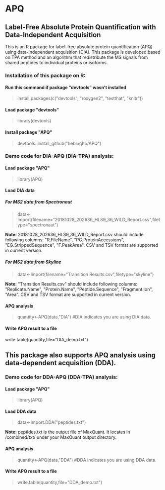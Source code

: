 # APQ

## Label-Free Absolute Protein Quantification with Data-Independent Acquisition

This is an R package for label-free absolute protein quantification (APQ) using data-independent acquisition (DIA).
This package is developed based on TPA method and an algorithm that redistribute the MS signals from shared peptides to individual proteins or isoforms.




### Installation of this package on R:

#### Run this command if package "devtools" wasn't installed

>install.packages(c("devtools", "roxygen2", "testthat", "knitr"))

#### Load package "devtools"

>library(devtools)

#### Install package "APQ"

>devtools::install_github("hebinghb/APQ")




### Demo code for DIA-APQ (DIA-TPA) analysis:

#### Load package "APQ"
>library(APQ)

#### Load DIA data

##### For MS2 data from Spectronaut

>data<-Import(filename="20181028_202636_HLS9_36_WILD_Report.csv",filetype="spectronaut")

**Note:** 20181028_202636_HLS9_36_WILD_Report.csv should include following columns: "R.FileName", "PG.ProteinAccessions", "EG.StrippedSequence", "F.PeakArea". CSV and TSV format are supported in current version.

##### For MS2 data from Skyline

>data<-Import(filename="Transition Results.csv",filetype="skyline")

**Note:** "Transition Results.csv"  should include following columns: "Replicate.Name", "Protein.Name", "Peptide.Sequence", "Fragment.Ion", "Area". CSV and TSV format are supported in current version.

#### APQ analysis

>quantity<-APQ(data,"DIA") #DIA indicates you are using DIA data.

#### Write APQ result to a file

write.table(quantity,file="DIA_demo.txt")






## This package also supports APQ analysis using data-dependent acquisition (DDA).

### Demo code for DDA-APQ (DDA-TPA) analysis:

#### Load package "APQ"

>library(APQ)

#### Load DDA data

>data<-Import.DDA("peptides.txt")

**Note:** peptides.txt is the output file of MaxQuant. It locates in /combined/txt/ under your MaxQuant output directory. 

#### APQ analysis

>quantity<-APQ(data,"DDA") #DDA indicates you are using DDA data.

#### Write APQ result to a file

>write.table(quantity,file="DDA_demo.txt")
